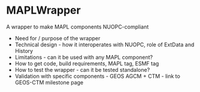 # MAPLWrapper
A wrapper to make MAPL components NUOPC-compliant

- Need for / purpose of the wrapper
- Technical design - how it interoperates with NUOPC, role of ExtData and History
- Limitations - can it be used with any MAPL component?
- How to get code, build requirements, MAPL tag, ESMF tag
- How to test the wrapper - can it be tested standalone?
- Validation with specific components - GEOS AGCM + CTM - link to GEOS-CTM milestone page
